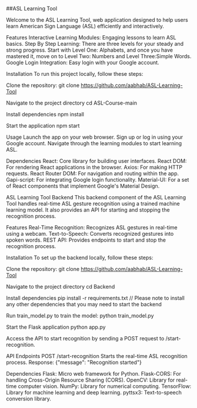 ##ASL Learning Tool

Welcome to the ASL Learning Tool, web application designed to help users learn American Sign Language (ASL) efficiently and interactively.

Features
Interactive Learning Modules: Engaging lessons to learn ASL basics.
Step By Step Learning: There are three levels for your steady and strong progress. Start with Level One: Alphabets, and once you have mastered it, move on to Level Two: Numbers and Level Three:Simple Words.
Google Login Integration: Easy login with your Google account.

Installation
To run this project locally, follow these steps:

Clone the repository:
git clone https://github.com/aabhab/ASL-Learning-Tool

Navigate to the project directory
cd ASL-Course-main

Install dependencies
npm install

Start the application
npm start

Usage
Launch the app on your web browser.
Sign up or log in using your Google account.
Navigate through the learning modules to start learning ASL.

Dependencies
React: Core library for building user interfaces.
React DOM: For rendering React applications in the browser.
Axios: For making HTTP requests.
React Router DOM: For navigation and routing within the app.
Gapi-script: For integrating Google login functionality.
Material-UI: For a set of React components that implement Google's Material Design.


ASL Learning Tool Backend
This backend component of the ASL Learning Tool handles real-time ASL gesture recognition using a trained machine learning model. It also provides an API for starting and stopping the recognition process.

Features
Real-Time Recognition: Recognizes ASL gestures in real-time using a webcam.
Text-to-Speech: Converts recognized gestures into spoken words.
REST API: Provides endpoints to start and stop the recognition process.


Installation
To set up the backend locally, follow these steps:

Clone the repository:
git clone https://github.com/aabhab/ASL-Learning-Tool

Navigate to the project directory
cd Backend

Install dependencies
pip install -r requirements.txt // Please note to install any other dependencies that you may need to start the backend

Run train_model.py to train the model:
python train_model.py

Start the Flask application
python app.py

Access the API to start recognition by sending a POST request to /start-recognition.

API Endpoints
POST /start-recognition
Starts the real-time ASL recognition process.
Response: {"message": "Recognition started"}

Dependencies
Flask: Micro web framework for Python.
Flask-CORS: For handling Cross-Origin Resource Sharing (CORS).
OpenCV: Library for real-time computer vision.
NumPy: Library for numerical computing.
TensorFlow: Library for machine learning and deep learning.
pyttsx3: Text-to-speech conversion library.

